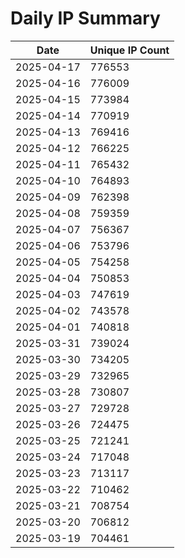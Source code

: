 # Daily IP Summary
| Date | Unique IP Count |
|----|----|
| 2025-04-17 | 776553 |
| 2025-04-16 | 776009 |
| 2025-04-15 | 773984 |
| 2025-04-14 | 770919 |
| 2025-04-13 | 769416 |
| 2025-04-12 | 766225 |
| 2025-04-11 | 765432 |
| 2025-04-10 | 764893 |
| 2025-04-09 | 762398 |
| 2025-04-08 | 759359 |
| 2025-04-07 | 756367 |
| 2025-04-06 | 753796 |
| 2025-04-05 | 754258 |
| 2025-04-04 | 750853 |
| 2025-04-03 | 747619 |
| 2025-04-02 | 743578 |
| 2025-04-01 | 740818 |
| 2025-03-31 | 739024 |
| 2025-03-30 | 734205 |
| 2025-03-29 | 732965 |
| 2025-03-28 | 730807 |
| 2025-03-27 | 729728 |
| 2025-03-26 | 724475 |
| 2025-03-25 | 721241 |
| 2025-03-24 | 717048 |
| 2025-03-23 | 713117 |
| 2025-03-22 | 710462 |
| 2025-03-21 | 708754 |
| 2025-03-20 | 706812 |
| 2025-03-19 | 704461 |